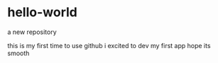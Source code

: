 # hello-world
a new repository

this is my first time to use github
i excited to dev my first app
hope its smooth
